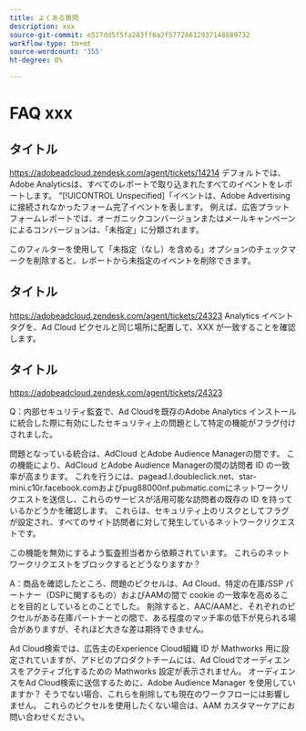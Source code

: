 ```yaml
---
title: よくある質問
description: xxx
source-git-commit: e517dd5f5fa283ff8a2f57728612937148889732
workflow-type: tm+mt
source-wordcount: '355'
ht-degree: 0%

---
```


# FAQ xxx

## タイトル

https://adobeadcloud.zendesk.com/agent/tickets/14214 デフォルトでは、Adobe Analyticsは、すべてのレポートで取り込まれたすべてのイベントをレポートします。 “[!UICONTROL Unspecified]「イベントは、Adobe Advertisingに接続されなかったフォーム完了イベントを表します。 例えば、広告プラットフォームレポートでは、オーガニックコンバージョンまたはメールキャンペーンによるコンバージョンは、「未指定」に分類されます。

このフィルターを使用して「未指定（なし）を含める」オプションのチェックマークを削除すると、レポートから未指定のイベントを削除できます。 <!-- Not sure if this is in DSP or in Analytics Workspace -->

## タイトル

https://adobeadcloud.zendesk.com/agent/tickets/24323 Analytics イベントタグを、Ad Cloud ピクセルと同じ場所に配置して、XXX が一致することを確認します。

## タイトル

https://adobeadcloud.zendesk.com/agent/tickets/24323

Q：内部セキュリティ監査で、Ad Cloudを既存のAdobe Analytics インストールに統合した際に有効にしたセキュリティ上の問題として特定の機能がフラグ付けされました。

問題となっている統合は、AdCloud とAdobe Audience Managerの間です。 この機能により、AdCloud とAdobe Audience Managerの間の訪問者 ID の一致率が高まります。 これを行うには、pagead.l.doubleclick.net、star-mini.c10r.facebook.comおよびpug88000nf.pubmatic.comにネットワークリクエストを送信し、これらのサービスが活用可能な訪問者の既存の ID を持っているかどうかを確認します。 これらは、セキュリティ上のリスクとしてフラグが設定され、すべてのサイト訪問者に対して発生しているネットワークリクエストです。

この機能を無効にするよう監査担当者から依頼されています。 これらのネットワークリクエストをブロックするとどうなりますか？

A：商品を確認したところ、問題のピクセルは、Ad Cloud、特定の在庫/SSP パートナー（DSPに関するもの）およびAAMの間で cookie の一致率を高めることを目的としているとのことでした。  削除すると、AAC/AAMと、それぞれのピクセルがある在庫パートナーとの間で、ある程度のマッチ率の低下が見られる場合がありますが、それほど大きな差は期待できません。

Ad Cloud検索では、広告主のExperience Cloud組織 ID が Mathworks 用に設定されていますが、アドビのプロダクトチームには、Ad Cloudでオーディエンスをアクティブ化するための Mathworks 設定が表示されません。 オーディエンスをAd Cloud検索に送信するために、Adobe Audience Manager を使用していますか？ そうでない場合、これらを削除しても現在のワークフローには影響しません。 これらのピクセルを使用したくない場合は、AAM カスタマーケアにお問い合わせください。

